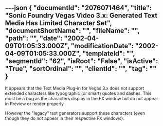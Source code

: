 ---json
{
  "documentId": "2076071464",
  "title": "Sonic Foundry Vegas Video 3.x: Generated Text Media Has Limited Character Set",
  "documentShortName": "",
  "fileName": "",
  "path": "",
  "date": "2002-04-09T01:05:33.000Z",
  "modificationDate": "2002-04-09T01:05:33.000Z",
  "templateId": "",
  "segmentId": "62",
  "isRoot": "False",
  "isActive": "True",
  "sortOrdinal": "",
  "clientId": "",
  "tag": ""
}
---

It appears that the Text Media Plug-in for Vegas 3.x does not support extended characters like typographic (or smart) quotes and dashes. This must be a bug as the characters display in the FX window but do not appear in Preview or render properly

However the &quot;legacy&quot; text generators support these characters (even though they do not appear in their respective FX windows).
